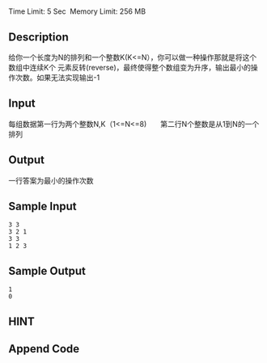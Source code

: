 # 
Time Limit: 5 Sec  Memory Limit: 256 MB


## Description
给你一个长度为N的排列和一个整数K(K<=N），你可以做一种操作那就是将这个数组中连续K个
元素反转(reverse)，最终使得整个数组变为升序，输出最小的操作次数。如果无法实现输出-1


## Input
每组数据第一行为两个整数N,K（1<=N<=8)
      第二行N个整数是从1到N的一个排列


## Output
一行答案为最小的操作次数


## Sample Input
```
3 3
3 2 1
3 3 
1 2 3

```
## Sample Output
```
1
0

```

## HINT


## Append Code
